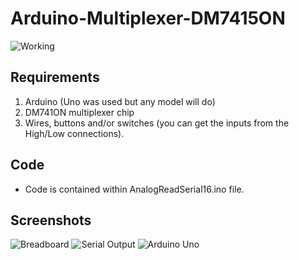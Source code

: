 # Arduino-Multiplexer-DM7415ON

![Working](Working.gif)


## Requirements
1. Arduino (Uno was used but any model will do)
2. DM741ON multiplexer chip
3. Wires, buttons and/or switches (you can get the inputs from the High/Low connections).

## Code
* Code is contained within AnalogReadSerial16.ino file. 

## Screenshots

![Breadboard](DM7415ON_breadboard.jpg)
![Serial Output](serial_output.jpg)
![Arduino Uno](uno.jpg)
